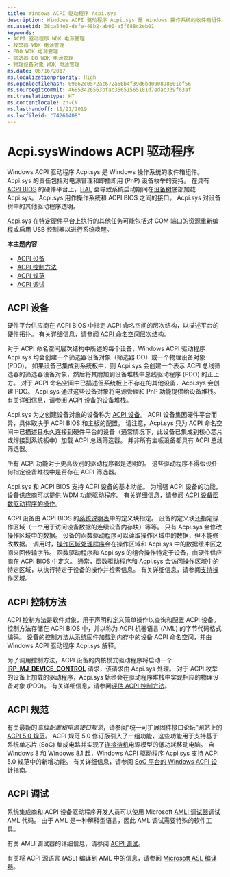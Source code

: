 ```yaml
---
title: Windows ACPI 驱动程序 Acpi.sys
description: Windows ACPI 驱动程序 Acpi.sys 是 Windows 操作系统的收件箱组件。
ms.assetid: 38ca54e0-defe-48b2-ab00-a5f688c2eb01
keywords:
- ACPI 驱动程序 WDK 电源管理
- 枚举器 WDK 电源管理
- PDO WDK 电源管理
- 筛选器 DO WDK 电源管理
- 物理设备对象 WDK 电源管理
ms.date: 06/16/2017
ms.localizationpriority: High
ms.openlocfilehash: 09062c0572ac672a66b4f39d6bd000898601cf56
ms.sourcegitcommit: 46853426563bfac36651565181d7edac339f63af
ms.translationtype: HT
ms.contentlocale: zh-CN
ms.lasthandoff: 11/21/2019
ms.locfileid: "74261408"
---
```

# <a name="acpisys-the-windows-acpi-driver"></a>Acpi.sysWindows ACPI 驱动程序


Windows ACPI 驱动程序 Acpi.sys 是 Windows 操作系统的收件箱组件。 Acpi.sys 的责任包括对电源管理和即插即用 (PnP) 设备枚举的支持。 在具有 [ACPI BIOS](acpi-bios.md) 的硬件平台上，[HAL](windows-kernel-mode-hal-library.md) 会导致系统启动期间在[设备树](device-tree.md)底部加载 Acpi.sys。 Acpi.sys 用作操作系统和 ACPI BIOS 之间的接口。 Acpi.sys 对设备树中的其他驱动程序透明。

Acpi.sys 在特定硬件平台上执行的其他任务可能包括对 COM 端口的资源重新编程或启用 USB 控制器以进行系统唤醒。

**本主题内容**

-   [ACPI 设备](#acpi-devices)
-   [ACPI 控制方法](#acpi-control-methods)
-   [ACPI 规范](#acpi-specification)
-   [ACPI 调试](#acpi-debugging)

## <a name="acpi-devices"></a>ACPI 设备


硬件平台供应商在 ACPI BIOS 中指定 ACPI 命名空间的层次结构，以描述平台的硬件拓扑。 有关详细信息，请参阅 [ACPI 命名空间层次结构](https://docs.microsoft.com/windows-hardware/drivers/bringup/acpi-namespace-hierarchy)。

对于 ACPI 命名空间层次结构中所述的每个设备，Windows ACPI 驱动程序 Acpi.sys 均会创建一个筛选器设备对象（筛选器 DO）或一个物理设备对象 (PDO)。 如果设备已集成到系统板中，则 Acpi.sys 会创建一个表示 ACPI 总线筛选器的筛选器设备对象，然后将其附加到设备堆栈中总线驱动程序 (PDO) 的正上方。 对于 ACPI 命名空间中已描述但系统板上不存在的其他设备，Acpi.sys 会创建 PDO。 Acpi.sys 通过这些设备对象将电源管理和 PnP 功能提供给设备堆栈。 有关详细信息，请参阅 [ACPI 设备的设备堆栈](https://docs.microsoft.com/windows-hardware/drivers/acpi/device-stacks-for-an-acpi-device)。

Acpi.sys 为之创建设备对象的设备称为 [ACPI 设备](https://docs.microsoft.com/windows-hardware/drivers/acpi/supporting-acpi-devices)。 ACPI 设备集因硬件平台而异，具体取决于 ACPI BIOS 和主板的配置。 请注意，Acpi.sys 只为 ACPI 命名空间中已描述且永久连接到硬件平台的设备（通常情况下，此设备已集成到核心芯片或焊接到系统板中）加载 ACPI 总线筛选器。 并非所有主板设备都具有 ACPI 总线筛选器。

所有 ACPI 功能对于更高级别的驱动程序都是透明的。 这些驱动程序不得假设任何指定设备堆栈中是否存在 ACPI 筛选器。

Acpi.sys 和 ACPI BIOS 支持 ACPI 设备的基本功能。 为增强 ACPI 设备的功能，设备供应商可以提供 WDM 功能驱动程序。 有关详细信息，请参阅 [ACPI 设备函数驱动程序的操作](https://docs.microsoft.com/windows-hardware/drivers/acpi/operation-of-an-acpi-device-function-driver)。

ACPI 设备由 ACPI BIOS 的[系统说明表](https://docs.microsoft.com/windows-hardware/drivers/bringup/acpi-system-description-tables)中的定义块指定。 设备的定义块还指定操作区域（一个用于访问设备数据的连续设备内存块）等等。 只有 Acpi.sys 会修改操作区域中的数据。 设备的函数驱动程序可以读取操作区域中的数据，但不能修改数据。 调用时，[操作区域处理程序](https://docs.microsoft.com/windows-hardware/drivers/acpi/implementing-an-operation-region-handler)会在操作区域和 Acpi.sys 中的数据缓冲区之间来回传输字节。 函数驱动程序和 Acpi.sys 的组合操作特定于设备，由硬件供应商在 ACPI BIOS 中定义。 通常，函数驱动程序和 Acpi.sys 会访问操作区域中的特定区域，以执行特定于设备的操作并检索信息。 有关详细信息，请参阅[支持操作区域](https://docs.microsoft.com/windows-hardware/drivers/acpi/supporting-an-operation-region)。

## <a name="acpi-control-methods"></a>ACPI 控制方法


ACPI 控制方法是软件对象，用于声明和定义简单操作以查询和配置 ACPI 设备。 控制方法存储在 ACPI BIOS 中，并以称为 ACPI 机器语言 (AML) 的字节代码格式编码。 设备的控制方法从系统固件加载到内存中的设备 ACPI 命名空间，并由 Windows ACPI 驱动程序 Acpi.sys 解释。

为了调用控制方法，ACPI 设备的内核模式驱动程序将启动一个 [**IRP\_MJ\_DEVICE\_CONTROL**](https://docs.microsoft.com/windows-hardware/drivers/kernel/irp-mj-device-control) 请求，该请求由 Acpi.sys 处理。 对于 ACPI 枚举的设备上加载的驱动程序，Acpi.sys 始终会在驱动程序堆栈中实现相应的物理设备对象 (PDO)。 有关详细信息，请参阅[评估 ACPI 控制方法](https://docs.microsoft.com/windows-hardware/drivers/acpi/evaluating-acpi-control-methods)。

## <a name="acpi-specification"></a>ACPI 规范


有关最新的*高级配置和电源接口规范*，请参阅“统一可扩展固件接口论坛”网站上的 [ACPI 5.0 规范](https://uefi.org/specifications)。 ACPI 规范 5.0 修订版引入了一组功能，这些功能用于支持基于系统单芯片 (SoC) 集成电路并实现了[连接待机](https://docs.microsoft.com/windows-hardware/design/device-experiences/modern-standby)电源模型的低功耗移动电脑。 自 Windows 8 和 Windows 8.1 起，Windows ACPI 驱动程序 Acpi.sys 支持 ACPI 5.0 规范中的新增功能。 有关详细信息，请参阅 [SoC 平台的 Windows ACPI 设计指南](https://docs.microsoft.com/windows-hardware/drivers/bringup/windows-acpi-design-guide-for-soc-platforms)。

## <a name="acpi-debugging"></a>ACPI 调试


系统集成商和 ACPI 设备驱动程序开发人员可以使用 Microsoft [AMLI 调试器](https://docs.microsoft.com/windows-hardware/drivers/debugger/introduction-to-the-amli-debugger)调试 AML 代码。 由于 AML 是一种解释型语言，因此 AML 调试需要特殊的软件工具。

有关 AMLI 调试器的详细信息，请参阅 [ACPI 调试](https://docs.microsoft.com/windows-hardware/drivers/debugger/acpi-debugging)。

有关将 ACPI 源语言 (ASL) 编译到 AML 中的信息，请参阅 [Microsoft ASL 编译器](https://docs.microsoft.com/windows-hardware/drivers/bringup/microsoft-asl-compiler)。

 

 





